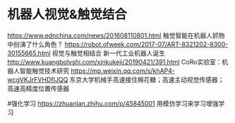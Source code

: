 # 机器人视觉&触觉结合
https://www.ednchina.com/news/201608110801.html 触觉智能在机器人抓物中扮演了什么角色？ 
https://robot.ofweek.com/2017-07/ART-8321202-8300-30155665.html 视觉与触觉相结合 新一代工业机器人诞生
http://www.kuangbolvshi.com/xinkukeji/20190421/391.html CoRo实验室：机器人智能触觉技术研究
https://mp.weixin.qq.com/s/khAP4-wcgVKJrFVHDfIJQQ  东京大学机械手高速接住棉花糖；高速主动视觉传感器；高速高精度位置传感器


#强化学习
https://zhuanlan.zhihu.com/p/45845001 用模仿学习来学习增强学习
